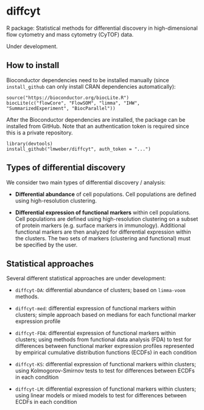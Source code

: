 # diffcyt

R package: Statistical methods for differential discovery in high-dimensional flow cytometry and mass cytometry (CyTOF) data.

Under development.



## How to install

Bioconductor dependencies need to be installed manually (since `install_github` can only install CRAN dependencies automatically):

```{r}
source("https://bioconductor.org/biocLite.R")
biocLite(c("flowCore", "FlowSOM", "limma", "IHW", "SummarizedExperiment", "BiocParallel"))
```

After the Bioconductor dependencies are installed, the package can be installed from GitHub. Note that an authentication token is required since this is a private repository.

```{r}
library(devtools)
install_github("lmweber/diffcyt", auth_token = "...")
```



## Types of differential discovery

We consider two main types of differential discovery / analysis:

- **Differential abundance** of cell populations. Cell populations are defined using high-resolution clustering.

- **Differential expression of functional markers** within cell populations. Cell populations are defined using high-resolution clustering on a subset of protein markers (e.g. surface markers in immunology). Additional functional markers are then analyzed for differential expression within the clusters. The two sets of markers (clustering and functional) must be specified by the user.



## Statistical approaches

Several different statistical approaches are under development:

- `diffcyt-DA`: differential abundance of clusters; based on `limma-voom` methods.

- `diffcyt-med`: differential expression of functional markers within clusters; simple approach based on medians for each functional marker expression profile

- `diffcyt-FDA`: differential expression of functional markers within clusters; using methods from functional data analysis (FDA) to test for differences between functional marker expression profiles represented by empirical cumulative distribution functions (ECDFs) in each condition

- `diffcyt-KS`: differential expression of functional markers within clusters; using Kolmogorov-Smirnov tests to test for differences between ECDFs in each condition

- `diffcyt-LM`: differential expression of functional markers within clusters; using linear models or mixed models to test for differences between ECDFs in each condition


